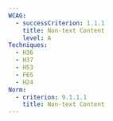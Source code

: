 ```yaml
---
WCAG:
  - successCriterion: 1.1.1
    title: Non-text Content
    level: A
Techniques:
  - H36
  - H37
  - H53
  - F65
  - H24
Norm:
  - criterion: 9.1.1.1
    title: Non-text Content
---
```

